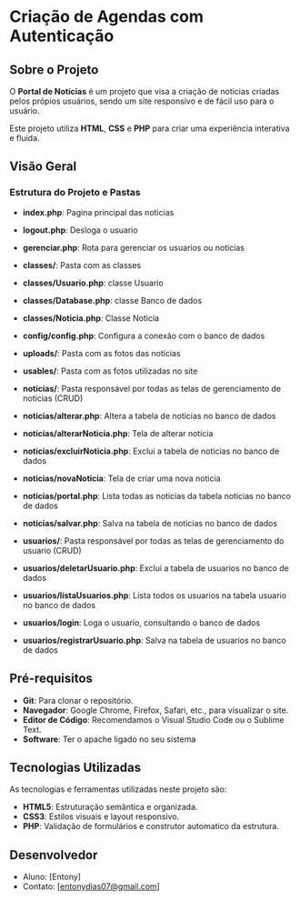 # Criação de Agendas com Autenticação

## Sobre o Projeto

O **Portal de Notícias** é um projeto que visa a criação de noticias criadas pelos própios usuários, sendo um site responsivo e de fácil uso para o usuário.

Este projeto utiliza **HTML**, **CSS** e **PHP** para criar uma experiência interativa e fluida.

## Visão Geral

### Estrutura do Projeto e Pastas

- **index.php**: Pagina principal das noticias
- **logout.php**: Desloga o usuario
- **gerenciar.php**: Rota para gerenciar os usuarios ou noticias

- **classes/**: Pasta com as classes
- **classes/Usuario.php**: classe Usuario
- **classes/Database.php**: classe Banco de dados
- **classes/Noticia.php**: Classe Noticia

- **config/config.php**: Configura a conexão com o banco de dados
- **uploads/**: Pasta com as fotos das noticias
- **usables/**: Pasta com as fotos utilizadas no site

- **noticias/**: Pasta responsável por todas as telas de gerenciamento de noticias (CRUD)
- **noticias/alterar.php**: Altera a tabela de noticias no banco de dados
- **noticias/alterarNoticia.php**: Tela de alterar noticia
- **noticias/excluirNoticia.php**: Exclui a tabela de noticias no banco de dados
- **noticias/novaNoticia**: Tela de criar uma nova noticia
- **noticias/portal.php**: Lista todas as noticias da tabela noticias no banco de dados
- **noticias/salvar.php**: Salva na tabela de noticias no banco de dados

- **usuarios/**: Pasta responsável por todas as telas de gerenciamento do usuario (CRUD)
- **usuarios/deletarUsuario.php**: Exclui a tabela de usuarios no banco de dados
- **usuarios/listaUsuarios.php**: Lista todos os usuarios na tabela usuario no banco de dados
- **usuarios/login**: Loga o usuario, consultando o banco de dados
- **usuarios/registrarUsuario.php**: Salva na tabela de usuarios no banco de dados

## Pré-requisitos

- **Git**: Para clonar o repositório.
- **Navegador**: Google Chrome, Firefox, Safari, etc., para visualizar o site.
- **Editor de Código**: Recomendamos o Visual Studio Code ou o Sublime Text.
- **Software**: Ter o apache ligado no seu sistema

## Tecnologias Utilizadas

As tecnologias e ferramentas utilizadas neste projeto são:

- **HTML5**: Estruturação semântica e organizada.
- **CSS3**: Estilos visuais e layout responsivo.
- **PHP**: Validação de formulários e construtor automatico da estrutura.

## Desenvolvedor

- Aluno: [Entony]
- Contato: [entonydias07@gmail.com]
